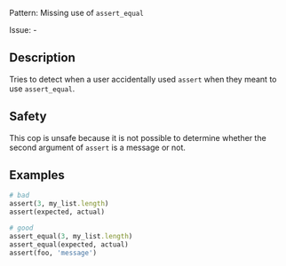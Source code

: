 Pattern: Missing use of `assert_equal`

Issue: -

## Description

Tries to detect when a user accidentally used `assert` when they meant to use `assert_equal`.

## Safety

This cop is unsafe because it is not possible to determine whether the
second argument of `assert` is a message or not.

## Examples

``` ruby
# bad
assert(3, my_list.length)
assert(expected, actual)

# good
assert_equal(3, my_list.length)
assert_equal(expected, actual)
assert(foo, 'message')
```